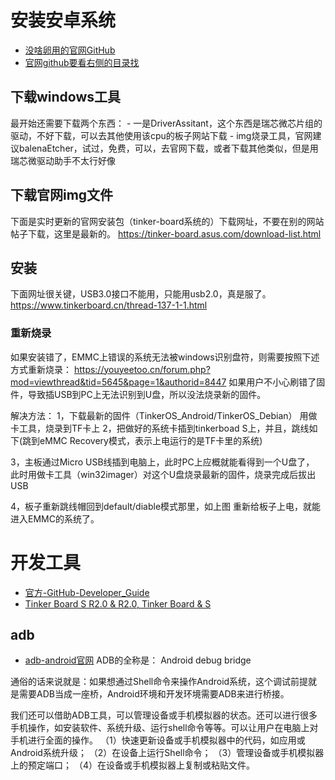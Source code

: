 # 安装安卓系统

- [没啥卵用的官网GitHub](https://github.com/TinkerBoard/TinkerBoard/wiki)
- [官网github要看右侧的目录找](https://github.com/TinkerBoard/TinkerBoard/wiki/Tinker-Board-S-R2.0-&-R2.0,-Tinker-Board-&-S)

## 下载windows工具
最开始还需要下载两个东西：
    - 一是DriverAssitant，这个东西是瑞芯微芯片组的驱动，不好下载，可以去其他使用该cpu的板子网站下载
    - img烧录工具，官网建议balenaEtcher，试过，免费，可以，去官网下载，或者下载其他类似，但是用瑞芯微驱动助手不太行好像

## 下载官网img文件
下面是实时更新的官网安装包（tinker-board系统的）下载网址，不要在别的网站帖子下载，这里是最新的。
https://tinker-board.asus.com/download-list.html

## 安装
下面网址很关键，USB3.0接口不能用，只能用usb2.0，真是服了。
https://www.tinkerboard.cn/thread-137-1-1.html

### 重新烧录
如果安装错了，EMMC上错误的系统无法被windows识别盘符，则需要按照下述方式重新烧录：
https://youyeetoo.cn/forum.php?mod=viewthread&tid=5645&page=1&authorid=8447
如果用户不小心刷错了固件，导致插USB到PC上无法识别到U盘，所以没法烧录新的固件。

解决方法：
1，下载最新的固件（TinkerOS_Android/TinkerOS_Debian）
      用做卡工具，烧录到TF卡上
2，把做好的系统卡插到tinkerboad S上，并且，跳线如下(跳到eMMC Recovery模式，表示上电运行的是TF卡里的系统)

3，主板通过Micro USB线插到电脑上，此时PC上应概就能看得到一个U盘了，
     此时用做卡工具（win32imager）对这个U盘烧录最新的固件，烧录完成后拔出USB

4，板子重新跳线帽回到default/diable模式那里，如上图 重新给板子上电，就能进入EMMC的系统了。


# 开发工具

- [官方-GitHub-Developer_Guide](https://github.com/TinkerBoard/TinkerBoard/wiki/Developer-Guide)
- [Tinker Board S R2.0 & R2.0, Tinker Board & S](https://github.com/TinkerBoard/TinkerBoard/wiki/Tinker-Board-S-R2.0-&-R2.0,-Tinker-Board-&-S)

## adb

- [adb-android官网](https://developer.android.com/tools/adb?hl=zh-cn#)
ADB的全称是： Android debug bridge

通俗的话来说就是：如果想通过Shell命令来操作Android系统，这个调试前提就是需要ADB当成一座桥，Android环境和开发环境需要ADB来进行桥接。

我们还可以借助ADB工具，可以管理设备或手机模拟器的状态。还可以进行很多手机操作，如安装软件、系统升级、运行shell命令等等。可以让用户在电脑上对手机进行全面的操作。
（1）快速更新设备或手机模拟器中的代码，如应用或Android系统升级；
（2）在设备上运行Shell命令；
（3）管理设备或手机模拟器上的预定端口；
（4）在设备或手机模拟器上复制或粘贴文件。
